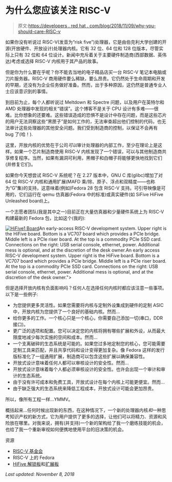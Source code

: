 # 为什么您应该关注 RISC-V

> 原文:[https://developers . red hat . com/blog/2018/11/09/why-you-should-care-RISC-v](https://developers.redhat.com/blog/2018/11/09/why-you-should-care-about-risc-v)

如果你没有听说过 RISC-V(发音为“risk five”)处理器，它是由伯克利大学创建的开源(开放硬件、开放设计)处理器内核。它有 32 位、64 位和 128 位版本，尽管实际上只有 32 位和 64 位设计。新闻中充斥着关于主要硬件制造商(西部数据、英伟达)考虑或选择 RISC-V 内核用于其产品的故事。

但是你为什么要在乎呢？你不能去当地的电子精品店买一台 RISC-V 笔记本电脑或刀片服务器。RISC-V 商用硬件要么稀缺，要么昂贵。它仍然处于生命周期和开发的早期，还没有为企业任务做好准备。然而，出于多种原因，这仍然是普通专业人士应该意识到的事情。

到目前为止，每个人都听说过 Meltdown 和 Spectre 问题，以及用户在英特尔和 AMD 处理器中发现的相关“错误”。这个博客不是关于 CPU 设计有多难——很难。比你想象的还要难。这些错误造成的恐惧不是设计中存在问题，而是这些芯片的用户无法洞察这些“黑匣子”是如何工作的，无法审查超出他们控制的代码，也无法审计这些处理器的其他安全问题。我们受到制造商的控制，以保证不会再有 bug 了(哈！).

这里，开放内核的优势在于公司*可以*审计处理器的内部工作，至少在理论上是这样。如果一个芯片制造商使用 RISC-V 内核发现了一个错误，可以与其他制造商共享修复程序。当然，如果有漏洞可利用，黑帽子和白帽子将能够更快地找到它们(并修复它们)。

如果你今天想尝试 RISC-V 系统呢？在 2.27 版本中，GNU C 库(glibc)增加了对 64 位 RISC-V 内核和通用扩展(MAFD 乘/除、原子、浮点和双精度——也称为“G”集)的支持，这意味着(例如)Fedora 28 包含 RISC-V 支持。可引导映像是可用的，它们运行在 qemu 仿真器(Fedora 中的标准)或真实硬件(如 SiFive HiFive Unleashed board)上。

一个志愿者团队(我是其中之一)目前正在大量仿真器和少量硬件系统上为 RISC-V 构建最新的 Fedora 包，比如这个(我的):

[![HiFive1 Board](../Images/08e34cd213138e1a67295468eb1c68c1.png "hifive-board")](/sites/default/files/blog/2018/11/hifive-board.jpg)An early-access RISC-V development system. Upper right is the HiFive board. Bottom is a VC707 board which provides a PCIe bridge. Middle left is a PCIe riser board. At the top is a commodity PCIe SSD card. Connections on the right: USB serial console, ethernet, power. Additional mess is optional, and at the discretion of the desk owner.An early access RISC-V development system. Upper right is the HiFive board. Bottom is a VC707 board which provides a PCIe bridge. Middle left is a PCIe riser board. At the top is a commodity PCIe SSD card. Connections on the right: USB serial console, ethernet, power. Additional mess is optional, and at the discretion of the desk owner.">

但是选择开放内核有负面影响吗？任何人在选择任何内核时都应该注意一些事项。以下是一些例子:

*   为您提供更多灵活性。如果您需要将内核与定制外设集成到硬件的定制 ASIC 中，开放内核为您提供了一个良好的基础内核。然而...
*   给你更多的工作。一个核心只是一个核心，你需要自己添加一切(串口，DDR 接口)。
*   更广泛的选项和配置。您可以决定您的内核将拥有哪些扩展和外设，从而最大限度地减少每次实施的空间和成本。然而...
*   一个支离破碎的生态系统是可能的。如果您过多地定制您的核心，您可能需要定制工具来匹配，并且共享代码和设计变得更加复杂。像 Fedora 这样的发行版标准化了一组通用扩展，制造商可以包含这些扩展以确保兼容性。
*   开放式设计意味着任何人都可以审核设计的安全性。然而...
*   开放式设计意味着每个人都必须审核设计的安全性。也许会出现一个审计和审计的生态系统。
*   由于没有许可成本和免费工具，开放式设计在每个内核上可能更便宜。然而...
*   由于缺乏强大的生态系统来降低工程成本，开放式设计可能会更加昂贵。

所以，像所有工程一样...YMMV。

概括起来...任何时候出现新的东西，在这种情况下，一个新的处理器内核*和*一种思考知识产权的新方式，它为用户提供了更多的选择，让他们可以将精力、资源和风险放在哪里。对我来说，拥有(并支持)一个新的架构给了我一个磨练技能的机会，也给了我一个重新审视如何便携地使用平台的旧决策的机会。

资源

*   [RISC-V 基金会](https://riscv.org/)
*   RISC-V 上的 Fedora
*   [HiFive 解锁板](https://www.sifive.com/boards/hifive-unleashed)和[扩展板](https://www.microsemi.com/hifive-unleashed-expansion-board)

*Last updated: November 8, 2018*